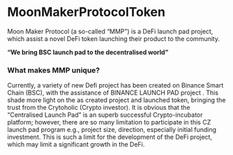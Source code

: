 # MoonMakerProtocolToken
Moon Maker Protocol (a so-called “MMP”) is a DeFi launch pad project, which assist a novel DeFi token launching their product to the community.

**“We bring BSC launch pad to the decentralised world”**

### What makes MMP unique?

Currently, a variety of new Defi project has been created on Binance Smart Chain (BSC), with the assistance of BINANCE LAUNCH PAD project . This shade more light on the as created project and launched token, bringing the trust from the Crytoholic (Crypto investor). It is obvious that the “Centralised Launch Pad” is an superb successful Crypto-incubator platform; however, there are so many limitation to participate in this CZ launch pad program e.g., project size, direction, especially initial funding investment. This is such a limit for the development of the DeFi project, which may limit a significant growth in the DeFi.
